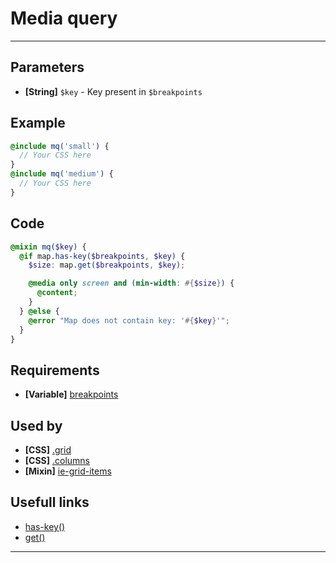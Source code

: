# Media query

---

## Parameters

- **[String]** `$key` - Key present in `$breakpoints`

## Example

```scss
@include mq('small') {
  // Your CSS here
}
@include mq('medium') {
  // Your CSS here
}
```

## Code

```scss
@mixin mq($key) {
  @if map.has-key($breakpoints, $key) {
    $size: map.get($breakpoints, $key);

    @media only screen and (min-width: #{$size}) {
      @content;
    }
  } @else {
    @error "Map does not contain key: '#{$key}'";
  }
}
```

## Requirements

- **[Variable]** [breakpoints](variables/breakpoints.md)

## Used by

- **[CSS]** [.grid](css/components/grid.md)
- **[CSS]** [.columns](css/components/grid.md)
- **[Mixin]** [ie-grid-items](mixins/ie-grid-items.md)

## Usefull links

- [has-key()](https://sass-lang.com/documentation/modules/map#has-key)
- [get()](https://sass-lang.com/documentation/modules/map#get)

---
